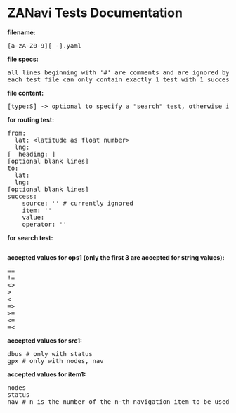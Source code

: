 ZANavi Tests Documentation
==========================

<b>filename:</b>
<pre>
[a-zA-Z0-9][_-].yaml
</pre>

<b>file specs:</b>
<pre>
all lines beginning with '#' are comments and are ignored by the test routine
each test file can only contain exactly 1 test with 1 success criterion
</pre>

<b>file content:</b>
<pre>
[type:S] -> optional to specify a "search" test, otherwise it's a routing test
</pre>


<b>for routing test:</b>
<pre>
from:
  lat: &lt;latitude as float number>
  lng: <longitude as float number>
[  heading: <heading as float number>]
[optional blank lines]
to:
  lat: <latitude as float number>
  lng: <longitude as float number>
[optional blank lines]
success:
    source: '<src1>' # currently ignored
    item: '<item1>'
    value: <expected value as int number OR string value>
    operator: '<ops1>'
</pre>



<b>for search test:</b>
<pre>
</pre>



<b>accepted values for ops1 (only the first 3 are accepted for string values):</b>
<pre>
==
!=
<>
>
<
=>
>=
<=
=<
</pre>

<b>accepted values for src1:</b>
<pre>
dbus # only with status
gpx # only with nodes, nav<n>
</pre>

<b>accepted values for item1:</b>
<pre>
nodes
status
nav<n> # n is the number of the n-th navigation item to be used for the criterion
</pre>


